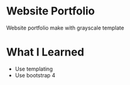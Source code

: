 # Website Portfolio

Website portfolio make with grayscale template

# What I Learned

* Use templating 
* Use bootstrap 4
